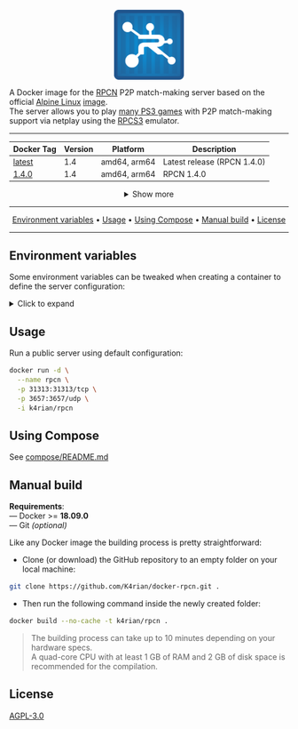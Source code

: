 <p align="center">
 <img alt="docker-rpcn logo" src="https://raw.githubusercontent.com/K4rian/docker-rpcn/assets/icons/logo-docker-rpcn.svg" width="25%" align="center">
</p>

A Docker image for the [RPCN][1] P2P match-making server based on the official [Alpine Linux][2] [image][3].<br>
The server allows you to play [many PS3 games][4] with P2P match-making support via netplay using the [RPCS3][5] emulator.

---
<div align="center">

Docker Tag  | Version | Platform     | Description
---         | ---     | ---          | ---
[latest][6] | 1.4     | amd64, arm64 | Latest release (RPCN 1.4.0)
[1.4.0][6]  | 1.4     | amd64, arm64 | RPCN 1.4.0

<details>
<summary>Show more</summary>

Docker Tag   | Version | Platform     | Description
---          | ---     | ---          | ---
[1.3.0x][11] | 1.3     | amd64, arm64 | RPCN 1.3.0x (2025-02)
[1.3.0][11]  | 1.3     | amd64, arm64 | RPCN 1.3.0
[1.2.4x][10] | 1.2     | amd64, arm64 | RPCN 1.2.4x (2024-09)
[1.2.4][9]   | 1.0     | amd64, arm64 | RPCN 1.2.4
[1.2.3][9]   | 1.0     | amd64, arm64 | RPCN 1.2.3
[1.2.2][9]   | 1.0     | amd64, arm64 | RPCN 1.2.2
[1.2.1][9]   | 1.0     | amd64, arm64 | RPCN 1.2.1

</details>
</div>

---
<p align="center"><a href="#environment-variables">Environment variables</a> &bull; <a href="#usage">Usage</a> &bull; <a href="#using-compose">Using Compose</a> &bull; <a href="#manual-build">Manual build</a> <!-- &bull; <a href="#see-also">See also</a> --> &bull; <a href="#license">License</a></p>

---
## Environment variables
Some environment variables can be tweaked when creating a container to define the server configuration:

<details>
<summary>Click to expand</summary>

Variable                 | Default value  | Description 
---                      | ---            | ---
RPCN_HOST                | 0.0.0.0        | Host to bind to.
RPCN_PORT                | 31313          | Port<sup>1</sup> to listen on (TCP).
RPCN_HOSTV6              | ::             | Host only used for the signaling part of RPCN.
RPCN_CREATEMISSING       | true           | Create missing PSN servers IDs internally.
RPCN_LOGVERBOSITY        | Info           | Determines the verbosity of the logging. Valid values are: Trace, Debug, Info, Warn, Error.
RPCN_EMAILVALIDATION     | false          | This determines if emails are validated (if an email is sent to verify it and if a token is required).
RPCN_EMAILHOST           |                | If empty, the server will bind on `localhost:25` and credentials settings are ignored. Not started if email validation is set to `false`.
RPCN_EMAILLOGIN          |                | Email server login.
RPCN_EMAILPASSWORD       |                | Email server password.
RPCN_SIGNTICKETS         | false          | Determines if tickets are signed.
RPCN_SIGNTICKETSDIGEST   | SHA224         | OpenSSL message digest algorithm used to sign tickets.
RPCN_ENABLESTATSERVER    | false          | Enables a minimal web server to display stats.
RPCN_STATSERVERHOST      | 0.0.0.0        | Web stat server host.
RPCN_STATSERVERPORT      | 31314          | Web stat server port.
RPCN_STATSERVERCACHELIFE | 1              | Web stat server timeout.
RPCN_ADMINLIST           |                | List of admin usernames, separated by a comma (without space). Ensure that admin accounts are created before making the server public.

> <sup>1</sup> The server requires the following extra port to be opened: __3657__ (UDP).<br>

</details>

## Usage
Run a public server using default configuration: 
```bash
docker run -d \
  --name rpcn \
  -p 31313:31313/tcp \
  -p 3657:3657/udp \
  -i k4rian/rpcn
```

## Using Compose
See [compose/README.md][7]

## Manual build
__Requirements__:<br>
— Docker >= __18.09.0__<br>
— Git *(optional)*

Like any Docker image the building process is pretty straightforward: 

- Clone (or download) the GitHub repository to an empty folder on your local machine:
```bash
git clone https://github.com/K4rian/docker-rpcn.git .
```

- Then run the following command inside the newly created folder:
```bash
docker build --no-cache -t k4rian/rpcn .
```
> The building process can take up to 10 minutes depending on your hardware specs. <br>
> A quad-core CPU with at least 1 GB of RAM and 2 GB of disk space is recommended for the compilation.

<!---
## See also
* __[RPCN Egg](https://github.com/K4rian/)__ — A custom egg of RPCN for the Pterodactyl Panel.
* __[RPCN Template](https://github.com/K4rian/)__ — A custom template of RPCN ready to deploy from the Portainer Web UI.
--->

## License
[AGPL-3.0][8]

[1]: https://github.com/RipleyTom/rpcn "RPCN Repository"
[2]: https://www.alpinelinux.org/ "Alpine Linux Official Website"
[3]: https://hub.docker.com/_/alpine "Alpine Linux Docker Image"
[4]: https://wiki.rpcs3.net/index.php?title=RPCN_Compatibility_List "RPCN Compatibility List"
[5]: https://rpcs3.net/ "RPCS3 Project Website"
[6]: https://github.com/K4rian/docker-rpcn/blob/master/Dockerfile "Latest Dockerfile"
[7]: https://github.com/K4rian/docker-rpcn/tree/master/compose "Compose Files"
[8]: https://github.com/K4rian/docker-rpcn/blob/master/LICENSE
[9]: https://github.com/K4rian/docker-rpcn/blob/f4b33ea25ba3eba0a1c67ab3ef6c69596d9dc6d8/Dockerfile "Dockerfile v1.0"
[10]: https://github.com/K4rian/docker-rpcn/blob/e499e32380a44a6bfc4c529e139bbc90c5236d21/Dockerfile "Dockerfile v1.2"
[11]: https://github.com/K4rian/docker-rpcn/blob/6ea9ff669866b14e7fc4130d6b72cd17d7c3c950/Dockerfile "Dockerfile v1.3"